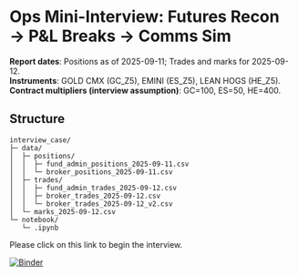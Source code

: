 
# Ops Mini-Interview: Futures Recon → P&L Breaks → Comms Sim

**Report dates**: Positions as of 2025-09-11; Trades and marks for 2025-09-12.  
**Instruments**: GOLD CMX (GC_Z5), EMINI (ES_Z5), LEAN HOGS (HE_Z5).  
**Contract multipliers (interview assumption)**: GC=100, ES=50, HE=400.

## Structure
```
interview_case/
├─ data/
│  ├─ positions/
│  │  ├─ fund_admin_positions_2025-09-11.csv
│  │  └─ broker_positions_2025-09-11.csv
│  ├─ trades/
│  │  ├─ fund_admin_trades_2025-09-12.csv
│  │  ├─ broker_trades_2025-09-12.csv
│  │  └─ broker_trades_2025-09-12_v2.csv
│  └─ marks_2025-09-12.csv
└─ notebook/
   └─ .ipynb
```

Please click on this link to begin the interview. 

[![Binder](https://mybinder.org/badge_logo.svg)](https://mybinder.org/v2/gh/jaymaliye02/Operations-Interview-Candidate.git/HEAD?urlpath=%2Fdoc%2Ftree%2Fnotebook%2Foperations-interview-nb.ipynb)
